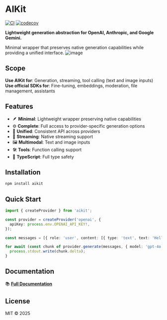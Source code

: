 # AIKit

[![CI](https://github.com/chinmaymk/aikit/workflows/CI/badge.svg)](https://github.com/chinmaymk/aikit/actions)
[![codecov](https://codecov.io/gh/chinmaymk/aikit/branch/main/graph/badge.svg)](https://codecov.io/gh/chinmaymk/aikit)

**Lightweight generation abstraction for OpenAI, Anthropic, and Google Gemini.**

Minimal wrapper that preserves native generation capabilities while providing a unified interface.
![image](https://github.com/user-attachments/assets/b496b6ef-9301-4aa1-8ec4-bb6c7d65962a)


## Scope

**Use AIKit for**: Generation, streaming, tool calling (text and image inputs)  
**Use official SDKs for**: Fine-tuning, embeddings, moderation, file management, assistants

## Features

- 🪶 **Minimal**: Lightweight wrapper preserving native capabilities
- ⚙️ **Complete**: Full access to provider-specific generation options
- 🔄 **Unified**: Consistent API across providers
- 📡 **Streaming**: Native streaming support
- 🖼️ **Multimodal**: Text and image inputs
- 🛠️ **Tools**: Function calling support
- 📝 **TypeScript**: Full type safety

## Installation

```bash
npm install aikit
```

## Quick Start

```typescript
import { createProvider } from 'aikit';

const provider = createProvider('openai', {
  apiKey: process.env.OPENAI_API_KEY!,
});

const messages = [{ role: 'user', content: [{ type: 'text', text: 'Hello!' }] }];

for await (const chunk of provider.generate(messages, { model: 'gpt-4o' })) {
  process.stdout.write(chunk.delta);
}
```

## Documentation

📚 **[Full Documentation](https://chinmaymk.github.io/aikit/)**

## License

MIT © 2025

